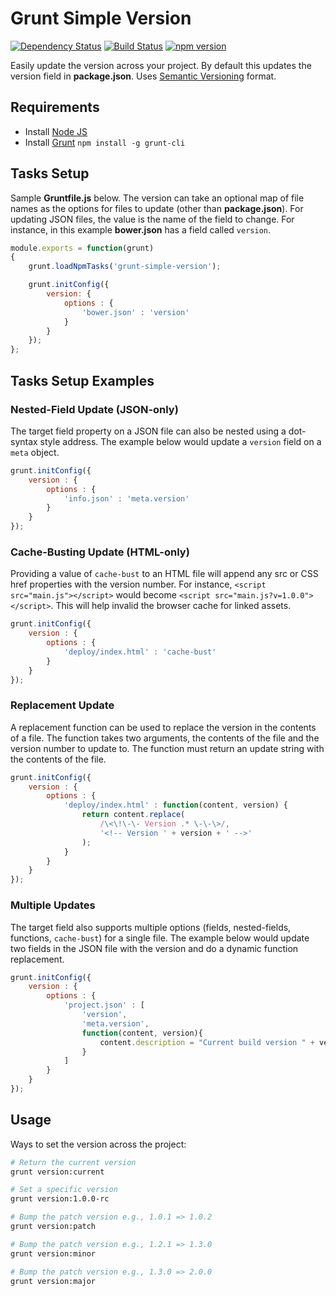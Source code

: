 # Grunt Simple Version 

[![Dependency Status](https://david-dm.org/SpringRoll/grunt-simple-version.svg)](https://david-dm.org/SpringRoll/grunt-simple-version) [![Build Status](https://travis-ci.org/SpringRoll/grunt-simple-version.svg)](https://travis-ci.org/SpringRoll/grunt-simple-version) [![npm version](https://badge.fury.io/js/grunt-simple-version.svg)](http://badge.fury.io/js/grunt-simple-version)

Easily update the version across your project. By default this updates the version field in **package.json**. Uses [Semantic Versioning](http://semver.org) format. 

## Requirements

* Install [Node JS](http://nodejs.org/)
* Install [Grunt](http://gruntjs.com/getting-started) `npm install -g grunt-cli`

## Tasks Setup

Sample **Gruntfile.js** below. The version can take an optional map of file names as the options for files to update (other than **package.json**). For updating JSON files, the value is the name of the field to change. For instance, in this example **bower.json** has a field called `version`.

```js
module.exports = function(grunt)
{
	grunt.loadNpmTasks('grunt-simple-version');

	grunt.initConfig({
		version: {
			options : {
				'bower.json' : 'version'
			}
		}
	});
};
```

## Tasks Setup Examples

### Nested-Field Update (JSON-only)

The target field property on a JSON file can also be nested using a dot-syntax style address. The example below would update a `version` field on a `meta` object.

```js
grunt.initConfig({
	version : {
		options : {
			'info.json' : 'meta.version'
		}
	}
});
```

### Cache-Busting Update (HTML-only)

Providing a value of `cache-bust` to an HTML file will append any src or CSS href properties with the version number. For instance, `<script src="main.js"></script>` would become `<script src="main.js?v=1.0.0"></script>`. This will help invalid the browser cache for linked assets.

```js
grunt.initConfig({
	version : {
		options : {
			'deploy/index.html' : 'cache-bust'
		}
	}
});
```

### Replacement Update

A replacement function can be used to replace the version in the contents of a file. The function takes two arguments, the contents of the file and the version number to update to. The function must return an update string with the contents of the file.

```js
grunt.initConfig({
	version : {
		options : {
			'deploy/index.html' : function(content, version) {
				return content.replace(
					/\<\!\-\- Version .* \-\-\>/,
					'<!-- Version ' + version + ' -->'
				);
			}
		}
	}
});
```

### Multiple Updates

The target field also supports multiple options (fields, nested-fields, functions, `cache-bust`) for a single file. The example below would update two fields in the JSON file with the version and do a dynamic function replacement. 

```js
grunt.initConfig({
	version : {
		options : {
			'project.json' : [
				'version', 
				'meta.version', 
				function(content, version){
					content.description = "Current build version " + version;			
				}
			]
		}
	}
});
```

## Usage

Ways to set the version across the project:

```bash
# Return the current version
grunt version:current

# Set a specific version
grunt version:1.0.0-rc

# Bump the patch version e.g., 1.0.1 => 1.0.2
grunt version:patch

# Bump the patch version e.g., 1.2.1 => 1.3.0
grunt version:minor

# Bump the patch version e.g., 1.3.0 => 2.0.0
grunt version:major
```
